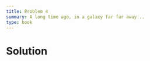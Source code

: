 ```yaml
---
title: Problem 4
summary: A long time ago, in a galaxy far far away...
type: book
---
```


# Solution
